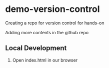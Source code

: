 # demo-version-control
Creating a repo for version control for hands-on

Adding more contents in the github repo

## Local Development

1. Open index.html in our browser
